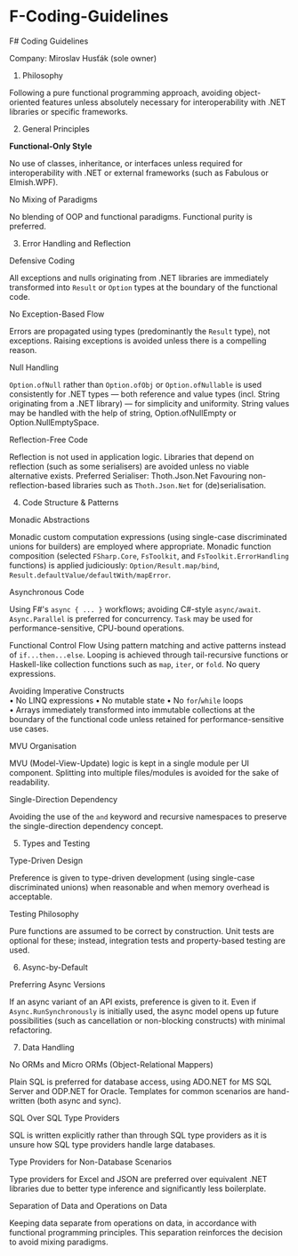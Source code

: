# F-Coding-Guidelines
F# Coding Guidelines

Company: Miroslav Husťák (sole owner)

1. Philosophy

Following a pure functional programming approach, avoiding object-oriented features unless absolutely necessary for interoperability with .NET libraries or specific frameworks.

2. General Principles

**Functional-Only Style**

No use of classes, inheritance, or interfaces unless required for interoperability with .NET or external frameworks (such as Fabulous or Elmish.WPF).

No Mixing of Paradigms

No blending of OOP and functional paradigms. Functional purity is preferred.

3. Error Handling and Reflection

Defensive Coding

All exceptions and nulls originating from .NET libraries are immediately transformed into `Result` or `Option` types at the boundary of the functional code.

No Exception-Based Flow

Errors are propagated using types (predominantly the `Result` type), not exceptions. Raising exceptions is avoided unless there is a compelling reason.

Null Handling

`Option.ofNull` rather than `Option.ofObj` or `Option.ofNullable` is used consistently for .NET types — both reference and value types (incl. String originating from a .NET library) — for simplicity and uniformity. String values may be handled with the help of string, Option.ofNullEmpty or Option.NullEmptySpace.  

Reflection-Free Code

Reflection is not used in application logic. Libraries that depend on reflection (such as some serialisers) are avoided unless no viable alternative exists.
Preferred Serialiser: Thoth.Json.Net
Favouring non-reflection-based libraries such as `Thoth.Json.Net` for (de)serialisation.

4. Code Structure & Patterns

Monadic Abstractions

Monadic custom computation expressions (using single-case discriminated unions for builders) are employed where appropriate. Monadic function composition (selected `FSharp.Core`, `FsToolkit`, and `FsToolkit.ErrorHandling` functions) is applied judiciously: `Option/Result.map/bind`, `Result.defaultValue/defaultWith/mapError`.

Asynchronous Code

Using F#'s `async { ... }` workflows; avoiding C#-style `async/await`. `Async.Parallel` is preferred for concurrency. `Task` may be used for performance-sensitive, CPU-bound operations.

Functional Control Flow
Using pattern matching and active patterns instead of `if...then...else`. Looping is achieved through tail-recursive functions or Haskell-like collection functions such as `map`, `iter`, or `fold`. No query expressions.

Avoiding Imperative Constructs  
•	No LINQ expressions 
•	No mutable state
•	No `for`/`while` loops  
•	Arrays immediately transformed into immutable collections at the boundary of the functional code unless retained for performance-sensitive use cases.

MVU Organisation

MVU (Model-View-Update) logic is kept in a single module per UI component. Splitting into multiple files/modules is avoided for the sake of readability.

Single-Direction Dependency

Avoiding the use of the `and` keyword and recursive namespaces to preserve the single-direction dependency concept.

5. Types and Testing

Type-Driven Design

Preference is given to type-driven development (using single-case discriminated unions) when reasonable and when memory overhead is acceptable.

Testing Philosophy

Pure functions are assumed to be correct by construction. Unit tests are optional for these; instead, integration tests and property-based testing are used.

6. Async-by-Default

Preferring Async Versions

If an async variant of an API exists, preference is given to it. Even if `Async.RunSynchronously` is initially used, the async model opens up future possibilities (such as cancellation or non-blocking constructs) with minimal refactoring.

7. Data Handling

No ORMs and Micro ORMs (Object-Relational Mappers)

Plain SQL is preferred for database access, using ADO.NET for MS SQL Server and ODP.NET for Oracle. Templates for common scenarios are hand-written (both async and sync).

SQL Over SQL Type Providers

SQL is written explicitly rather than through SQL type providers as it is unsure how SQL type providers handle large databases.

Type Providers for Non-Database Scenarios

Type providers for Excel and JSON are preferred over equivalent .NET libraries due to better type inference and significantly less boilerplate.

Separation of Data and Operations on Data

Keeping data separate from operations on data, in accordance with functional programming principles. This separation reinforces the decision to avoid mixing paradigms.

